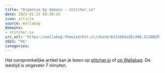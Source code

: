 ```yaml
---
title: "Organise by domain - stitcher.io"
date: 2021-01-23 05:38:33
icon: article
source: Wallabag
domains:
- stitcher.io
src_url: "https://wallabag.thewiserbit.nl/share/613349dad2cd40.21100297"
2021: "01"
categories:
---
```

Het oorspronkelijke artikel kan je lezen op [stitcher.io](https://stitcher.io/blog/organise-by-domain) of [op Wallabag](https://wallabag.thewiserbit.nl/share/613349dad2cd40.21100297). De leestijd is ongeveer 7 minuten.